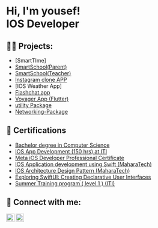 <h1>Hi, I'm yousef! <br/><a>IOS Developer</a>
  
<h2>👨‍💻 Projects:</h2>

  - [SmartTIme]
  - [SmartSchool(Parent)](https://apps.apple.com/eg/app/smartschool-parent/id6471658391)
  - [SmartSchool(Teacher)](https://apps.apple.com/eg/app/smartschool-teacher/id6473106143)
  - [Instagram clone APP](https://github.com/yousef96144/Instagram)
  - [IOS Weather App]
  - [Flashchat app ](https://github.com/yousef96144/FlashChat)
  - [Voyager App (Flutter)](https://github.com/yousef96144/voyager)
  - [utility Package](https://github.com/yousef96144/utilityPackage)
  - [Networking-Package](https://github.com/yousef96144/Networking_Package)


<h2> 📄 Certifications</h2>

- [Bachelor degree in Computer Science]()
- [IOS App Development (150 hrs) at ITI]()
- [Meta iOS Developer Professional Certificate](https://www.coursera.org/account/accomplishments/verify/PXQ4QDL322WH)
- [IOS Application development using Swift (MaharaTech)]()
- [IOS Architecture Design Pattern (MaharaTech)]()
- [Exploring SwiftUI: Creating Declarative User Interfaces]()
- [Summer Training program ( level 1 ) (ITI)]()


<h2> 🤳 Connect with me:</h2>


[<img align="left" alt="yousef | LinkedIn" width="22px" src="https://upload.wikimedia.org/wikipedia/commons/c/ca/LinkedIn_logo_initials.png" />][LinkedIn]
[<img align="left" alt="yousef | Mail" width="22px" src="https://upload.wikimedia.org/wikipedia/commons/thumb/4/4e/Mail_%28iOS%29.svg/2048px-Mail_%28iOS%29.svg.png" />][Mail]

[linkedin]: https://www.linkedin.com/in/yousef-elaidy-050b73271
[Mail]:  mailto:yousefelaidy24@gmail.com


<!--
**joshmadakor1/joshmadakor1** is a ✨ _special_ ✨ repository because its `README.md` (this file) appears on your GitHub profile.

Here are some ideas to get you started:

- 🔭 I’m currently working on ...
- 🌱 I’m currently learning ...
- 👯 I’m looking to collaborate on ...
- 🤔 I’m looking for help with ...
- 💬 Ask me about ...
- 📫 How to reach me: ...
- 😄 Pronouns: ...
- ⚡ Fun fact: ...
-->
